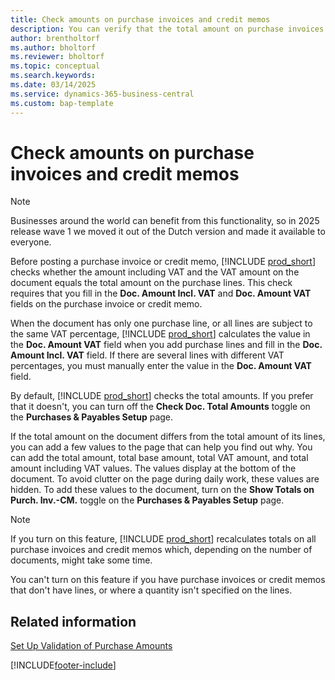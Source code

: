 ```yaml
---
title: Check amounts on purchase invoices and credit memos
description: You can verify that the total amount on purchase invoices and credit memos equals the total amounts, including VAT, on the lines.
author: brentholtorf
ms.author: bholtorf
ms.reviewer: bholtorf
ms.topic: conceptual
ms.search.keywords:
ms.date: 03/14/2025
ms.service: dynamics-365-business-central
ms.custom: bap-template
---
```


# Check amounts on purchase invoices and credit memos

> [!NOTE]
> Businesses around the world can benefit from this functionality, so in 2025 release wave 1 we moved it out of the Dutch version and made it available to everyone.

Before posting a purchase invoice or credit memo, [!INCLUDE [prod_short](../../includes/prod_short.md)] checks whether the amount including VAT and the VAT amount on the document equals the total amount on the purchase lines. This check requires that you fill in the **Doc. Amount Incl. VAT** and **Doc. Amount VAT** fields on the purchase invoice or credit memo.  

When the document has only one purchase line, or all lines are subject to the same VAT percentage, [!INCLUDE [prod_short](../../includes/prod_short.md)] calculates the value in the **Doc. Amount VAT** field when you add purchase lines and fill in the **Doc. Amount Incl. VAT** field. If there are several lines with different VAT percentages, you must manually enter the value in the **Doc. Amount VAT** field.  

By default, [!INCLUDE [prod_short](../../includes/prod_short.md)] checks the total amounts. If you prefer that it doesn't, you can turn off the **Check Doc. Total Amounts** toggle on the **Purchases & Payables Setup** page.  

If the total amount on the document differs from the total amount of its lines, you can add a few values to the page that can help you find out why. You can add the total amount, total base amount, total VAT amount, and total amount including VAT values. The values display at the bottom of the document. To avoid clutter on the page during daily work, these values are hidden. To add these values to the document, turn on the **Show Totals on Purch. Inv.-CM.** toggle on the **Purchases & Payables Setup** page.  

> [!NOTE]  
> If you turn on this feature, [!INCLUDE [prod_short](../../includes/prod_short.md)] recalculates totals on all purchase invoices and credit memos which, depending on the number of documents, might take some time.
>
> You can't turn on this feature if you have purchase invoices or credit memos that don't have lines, or where a quantity isn't specified on the lines.  

## Related information
  
[Set Up Validation of Purchase Amounts](how-to-set-up-validation-of-purchase-amounts.md)

[!INCLUDE[footer-include](../../includes/footer-banner.md)]